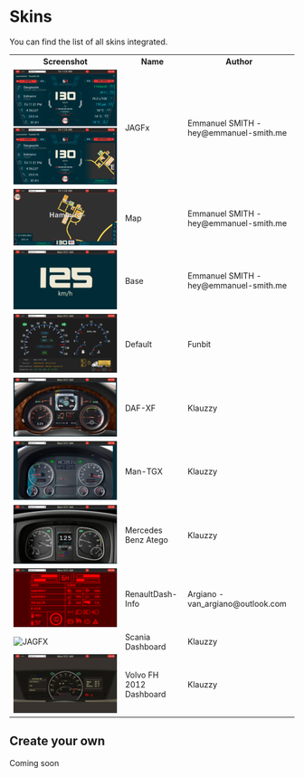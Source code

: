 # Skins

You can find the list of all skins integrated.

<table>
    <tr>
        <th>Screenshot</th>
        <th>Name</th>
        <th>Author</th>
    </tr>
    <tr>
        <td>
            <img src="../screenshot.png" alt="JAGFX">
            <img src="../public/img/screenshots/jagfx-2.png" alt="JAGFX">
        </td>
        <td>JAGFx</td>
        <td>Emmanuel SMITH - hey@emmanuel-smith.me</td>
    </tr>
    <tr>
        <td><img src="../public/img/screenshots/maps.png" alt="JAGFX"></td>
        <td>Map</td>
        <td>Emmanuel SMITH - hey@emmanuel-smith.me</td>
    </tr>
    <tr>
        <td><img src="../public/img/screenshots/test.png" alt="JAGFX"></td>
        <td>Base</td>
        <td>Emmanuel SMITH - hey@emmanuel-smith.me</td>
    </tr>
    <tr>
        <td><img src="../public/img/screenshots/default.png" alt="JAGFX"></td>
        <td>Default</td>
        <td>Funbit</td>
    </tr>
    <tr>
        <td><img src="../public/img/screenshots/daf-xf.png" alt="JAGFX"></td>
        <td>DAF-XF</td>
        <td>Klauzzy</td>
    </tr>
    <tr>
        <td><img src="../public/img/screenshots/man-tgx.png" alt="JAGFX"></td>
        <td>Man-TGX</td>
        <td>Klauzzy</td>
    </tr>
    <tr>
        <td><img src="../public/img/screenshots/mercedes-atego.png" alt="JAGFX"></td>
        <td>Mercedes Benz Atego</td>
        <td>Klauzzy</td>
    </tr>
    <tr>
        <td><img src="../public/img/screenshots/rd-info.png" alt="JAGFX"></td>
        <td>RenaultDash-Info</td>
        <td>Argiano - van_argiano@outlook.com</td>
    </tr>
    <tr>
        <td><img src="../public/img/screenshots/scania.gif" alt="JAGFX"></td>
        <td>Scania Dashboard</td>
        <td>Klauzzy</td>
    </tr>
    <tr>
        <td><img src="../public/img/screenshots/volvo-fh.png" alt="JAGFX"></td>
        <td>Volvo FH 2012 Dashboard</td>
        <td>Klauzzy</td>
    </tr>
</table>

## Create your own

Coming soon
